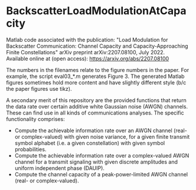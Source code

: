 # BackscatterLoadModulationAtCapacity
 Matlab code associated with the publication:
 "Load Modulation for Backscatter Communication: Channel Capacity and Capacity-Approaching Finite Constellations"
 arXiv preprint arXiv:2207.08100, July 2022.  
 Available online at (open access): https://arxiv.org/abs/2207.08100
 
The numbers in the filenames relate to the figure numbers in the paper. For example, the script eval03_*.m generates Figure 3. The generated Matlab figures sometimes hold more content and have slightly different style (b/c the paper figures use tikz).

A secondary merit of this repository are the provided functions that return the data rate over certain additive white Gaussian noise (AWGN) channels. These can find use in all kinds of communications analyses. The specific functionality comprises:
- Compute the achievable information rate over an AWGN channel (real- or complex-valued) with given noise variance, for a given finite transmit symbol alphabet (i.e. a given constellation) with given symbol probabilities.
- Compute the achievable information rate  over a complex-valued AWGN channel for a transmit signaling with given discrete amplitudes and uniform independent phase (DAUIP).
- Compute the channel capacity of a peak-power-limited AWGN channel (real- or complex-valued).
